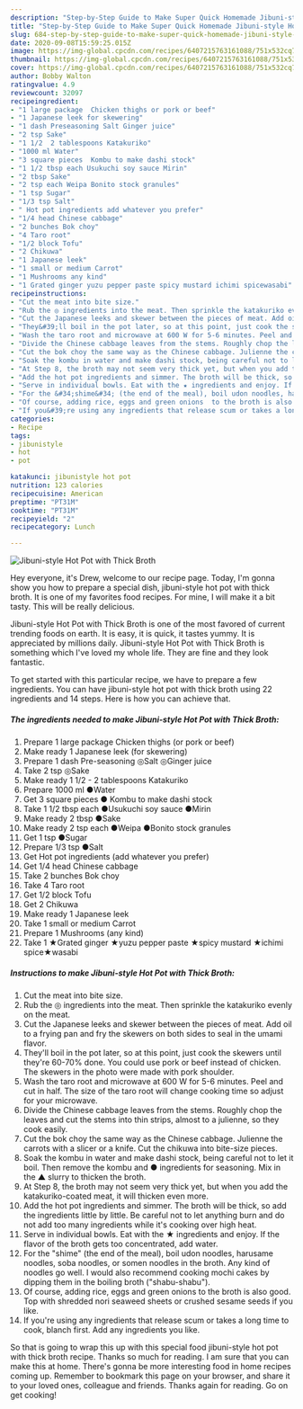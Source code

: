 ```yaml
---
description: "Step-by-Step Guide to Make Super Quick Homemade Jibuni-style Hot Pot with Thick Broth"
title: "Step-by-Step Guide to Make Super Quick Homemade Jibuni-style Hot Pot with Thick Broth"
slug: 684-step-by-step-guide-to-make-super-quick-homemade-jibuni-style-hot-pot-with-thick-broth
date: 2020-09-08T15:59:25.015Z
image: https://img-global.cpcdn.com/recipes/6407215763161088/751x532cq70/jibuni-style-hot-pot-with-thick-broth-recipe-main-photo.jpg
thumbnail: https://img-global.cpcdn.com/recipes/6407215763161088/751x532cq70/jibuni-style-hot-pot-with-thick-broth-recipe-main-photo.jpg
cover: https://img-global.cpcdn.com/recipes/6407215763161088/751x532cq70/jibuni-style-hot-pot-with-thick-broth-recipe-main-photo.jpg
author: Bobby Walton
ratingvalue: 4.9
reviewcount: 32097
recipeingredient:
- "1 large package  Chicken thighs or pork or beef"
- "1 Japanese leek for skewering"
- "1 dash Preseasoning Salt Ginger juice"
- "2 tsp Sake"
- "1 1/2  2 tablespoons Katakuriko"
- "1000 ml Water"
- "3 square pieces  Kombu to make dashi stock"
- "1 1/2 tbsp each Usukuchi soy sauce Mirin"
- "2 tbsp Sake"
- "2 tsp each Weipa Bonito stock granules"
- "1 tsp Sugar"
- "1/3 tsp Salt"
- " Hot pot ingredients add whatever you prefer"
- "1/4 head Chinese cabbage"
- "2 bunches Bok choy"
- "4 Taro root"
- "1/2 block Tofu"
- "2 Chikuwa"
- "1 Japanese leek"
- "1 small or medium Carrot"
- "1 Mushrooms any kind"
- "1 Grated ginger yuzu pepper paste spicy mustard ichimi spicewasabi"
recipeinstructions:
- "Cut the meat into bite size."
- "Rub the ◎ ingredients into the meat. Then sprinkle the katakuriko evenly on the meat."
- "Cut the Japanese leeks and skewer between the pieces of meat. Add oil to a frying pan and fry the skewers on both sides to seal in the umami flavor."
- "They&#39;ll boil in the pot later, so at this point, just cook the skewers until they&#39;re 60-70% done. You could use pork or beef instead of chicken. The skewers in the photo were made with pork shoulder."
- "Wash the taro root and microwave at 600 W for 5-6 minutes. Peel and cut in half. The size of the taro root will change cooking time so adjust for your microwave."
- "Divide the Chinese cabbage leaves from the stems. Roughly chop the leaves and cut the stems into thin strips, almost to a julienne, so they cook easily."
- "Cut the bok choy the same way as the Chinese cabbage. Julienne the carrots with a slicer or a knife. Cut the chikuwa into bite-size pieces."
- "Soak the kombu in water and make dashi stock, being careful not to let it boil. Then remove the kombu and ● ingredients for seasoning. Mix in the ▲ slurry to thicken the broth."
- "At Step 8, the broth may not seem very thick yet, but when you add the katakuriko-coated meat, it will thicken even more."
- "Add the hot pot ingredients and simmer. The broth will be thick, so add the ingredients little by little. Be careful not to let anything burn and do not add too many ingredients while it&#39;s cooking over high heat."
- "Serve in individual bowls. Eat with the ★ ingredients and enjoy. If the flavor of the broth gets too concentrated, add water."
- "For the &#34;shime&#34; (the end of the meal), boil udon noodles, harusame noodles, soba noodles, or somen noodles in the broth. Any kind of noodles go well. I would also recommend cooking mochi cakes by dipping them in the boiling broth (&#34;shabu-shabu&#34;)."
- "Of course, adding rice, eggs and green onions  to the broth is also good. Top with shredded nori seaweed sheets or crushed sesame seeds if you like."
- "If you&#39;re using any ingredients that release scum or takes a long time to cook, blanch first. Add any ingredients you like."
categories:
- Recipe
tags:
- jibunistyle
- hot
- pot

katakunci: jibunistyle hot pot 
nutrition: 123 calories
recipecuisine: American
preptime: "PT31M"
cooktime: "PT31M"
recipeyield: "2"
recipecategory: Lunch

---
```



![Jibuni-style Hot Pot with Thick Broth](https://img-global.cpcdn.com/recipes/6407215763161088/751x532cq70/jibuni-style-hot-pot-with-thick-broth-recipe-main-photo.jpg)

Hey everyone, it's Drew, welcome to our recipe page. Today, I'm gonna show you how to prepare a special dish, jibuni-style hot pot with thick broth. It is one of my favorites food recipes. For mine, I will make it a bit tasty. This will be really delicious.



Jibuni-style Hot Pot with Thick Broth is one of the most favored of current trending foods on earth. It is easy, it is quick, it tastes yummy. It is appreciated by millions daily. Jibuni-style Hot Pot with Thick Broth is something which I've loved my whole life. They are fine and they look fantastic.


To get started with this particular recipe, we have to prepare a few ingredients. You can have jibuni-style hot pot with thick broth using 22 ingredients and 14 steps. Here is how you can achieve that.

<!--inarticleads1-->

##### The ingredients needed to make Jibuni-style Hot Pot with Thick Broth:

1. Prepare 1 large package  Chicken thighs (or pork or beef)
1. Make ready 1 Japanese leek (for skewering)
1. Prepare 1 dash Pre-seasoning ◎Salt ◎Ginger juice
1. Take 2 tsp ◎Sake
1. Make ready 1 1/2 - 2 tablespoons Katakuriko
1. Prepare 1000 ml ●Water
1. Get 3 square pieces ● Kombu to make dashi stock
1. Take 1 1/2 tbsp each ●Usukuchi soy sauce ●Mirin
1. Make ready 2 tbsp ●Sake
1. Make ready 2 tsp each ●Weipa ●Bonito stock granules
1. Get 1 tsp ●Sugar
1. Prepare 1/3 tsp ●Salt
1. Get  Hot pot ingredients (add whatever you prefer)
1. Get 1/4 head Chinese cabbage
1. Take 2 bunches Bok choy
1. Take 4 Taro root
1. Get 1/2 block Tofu
1. Get 2 Chikuwa
1. Make ready 1 Japanese leek
1. Take 1 small or medium Carrot
1. Prepare 1 Mushrooms (any kind)
1. Take 1 ★Grated ginger ★yuzu pepper paste ★spicy mustard ★ichimi spice★wasabi




<!--inarticleads2-->

##### Instructions to make Jibuni-style Hot Pot with Thick Broth:

1. Cut the meat into bite size.
1. Rub the ◎ ingredients into the meat. Then sprinkle the katakuriko evenly on the meat.
1. Cut the Japanese leeks and skewer between the pieces of meat. Add oil to a frying pan and fry the skewers on both sides to seal in the umami flavor.
1. They&#39;ll boil in the pot later, so at this point, just cook the skewers until they&#39;re 60-70% done. You could use pork or beef instead of chicken. The skewers in the photo were made with pork shoulder.
1. Wash the taro root and microwave at 600 W for 5-6 minutes. Peel and cut in half. The size of the taro root will change cooking time so adjust for your microwave.
1. Divide the Chinese cabbage leaves from the stems. Roughly chop the leaves and cut the stems into thin strips, almost to a julienne, so they cook easily.
1. Cut the bok choy the same way as the Chinese cabbage. Julienne the carrots with a slicer or a knife. Cut the chikuwa into bite-size pieces.
1. Soak the kombu in water and make dashi stock, being careful not to let it boil. Then remove the kombu and ● ingredients for seasoning. Mix in the ▲ slurry to thicken the broth.
1. At Step 8, the broth may not seem very thick yet, but when you add the katakuriko-coated meat, it will thicken even more.
1. Add the hot pot ingredients and simmer. The broth will be thick, so add the ingredients little by little. Be careful not to let anything burn and do not add too many ingredients while it&#39;s cooking over high heat.
1. Serve in individual bowls. Eat with the ★ ingredients and enjoy. If the flavor of the broth gets too concentrated, add water.
1. For the &#34;shime&#34; (the end of the meal), boil udon noodles, harusame noodles, soba noodles, or somen noodles in the broth. Any kind of noodles go well. I would also recommend cooking mochi cakes by dipping them in the boiling broth (&#34;shabu-shabu&#34;).
1. Of course, adding rice, eggs and green onions  to the broth is also good. Top with shredded nori seaweed sheets or crushed sesame seeds if you like.
1. If you&#39;re using any ingredients that release scum or takes a long time to cook, blanch first. Add any ingredients you like.




So that is going to wrap this up with this special food jibuni-style hot pot with thick broth recipe. Thanks so much for reading. I am sure that you can make this at home. There's gonna be more interesting food in home recipes coming up. Remember to bookmark this page on your browser, and share it to your loved ones, colleague and friends. Thanks again for reading. Go on get cooking!
